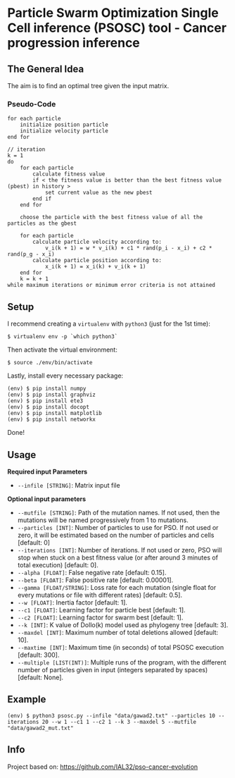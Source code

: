 # Particle Swarm Optimization Single Cell inference (PSOSC) tool - Cancer progression inference

## The General Idea

The aim is to find an optimal tree given the input matrix.

### Pseudo-Code

```
for each particle
    initialize position particle
    initialize velocity particle
end for

// iteration
k = 1
do
    for each particle
        calculate fitness value
        if < the fitness value is better than the best fitness value (pbest) in history >
            set current value as the new pbest
        end if
    end for

    choose the particle with the best fitness value of all the particles as the gbest

    for each particle
        calculate particle velocity according to:
            v_i(k + 1) = w * v_i(k) + c1 * rand(p_i - x_i) + c2 * rand(p_g - x_i)
        calculate particle position according to:
            x_i(k + 1) = x_i(k) + v_i(k + 1)
    end for
    k = k + 1
while maximum iterations or minimum error criteria is not attained
```



## Setup

I recommend creating a `virtualenv` with `python3` (just for the 1st time):
```shell
$ virtualenv env -p `which python3`
```

Then activate the virtual environment:
```shell
$ source ./env/bin/activate
```

Lastly, install every necessary package:
```shell
(env) $ pip install numpy
(env) $ pip install graphviz
(env) $ pip install ete3
(env) $ pip install docopt
(env) $ pip install matplotlib
(env) $ pip install networkx
```

Done!

## Usage

**Required input Parameters**
- `--infile [STRING]`: Matrix input file

**Optional input parameters**
- `--mutfile [STRING]`: Path of the mutation names. If not used, then the mutations will be named progressively from 1 to mutations.
- `--particles [INT]`: Number of particles to use for PSO. If not used or zero, it will be estimated based on the number of particles and cells [default: 0]
- `--iterations [INT]`: Number of iterations. If not used or zero, PSO will stop when stuck on a best fitness value (or after around 3 minutes of total execution) [default: 0].
- `--alpha [FLOAT]`: False negative rate [default: 0.15].
- `--beta [FLOAT]`: False positive rate [default: 0.00001].
- `--gamma [FLOAT/STRING]`: Loss rate for each mutation (single float for every mutations or file with different rates) [default: 0.5].
- `--w [FLOAT]`: Inertia factor [default: 1].
- `--c1 [FLOAT]`: Learning factor for particle best [default: 1].
- `--c2 [FLOAT]`: Learning factor for swarm best [default: 1].
- `--k [INT]`: K value of Dollo(k) model used as phylogeny tree [default: 3].
- `--maxdel [INT]`: Maximum number of total deletions allowed [default: 10].
- `--maxtime [INT]`: Maximum time (in seconds) of total PSOSC execution [default: 300].
- `--multiple [LIST(INT)]`: Multiple runs of the program, with the different number of particles given in input (integers separated by spaces) [default: None].

## Example

```shell
(env) $ python3 psosc.py --infile "data/gawad2.txt" --particles 10 --iterations 20 --w 1 --c1 1 --c2 1 --k 3 --maxdel 5 --mutfile "data/gawad2_mut.txt"
```

## Info
Project based on: https://github.com/IAL32/pso-cancer-evolution
